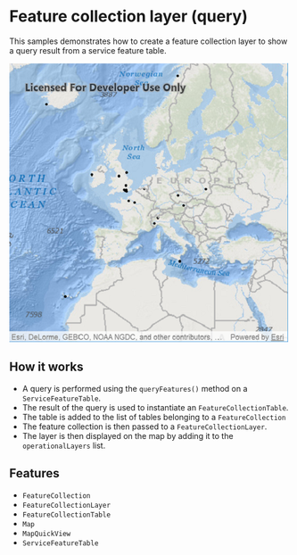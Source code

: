 # Feature collection layer (query)

This samples demonstrates how to create a feature collection layer to show a query result from a service feature table.

![](screenshot.png)

## How it works

- A query is performed using the `queryFeatures()` method on a `ServiceFeatureTable`.
- The result of the query is used to instantiate an `FeatureCollectionTable`.
- The table is added to the list of tables belonging to a `FeatureCollection`
- The feature collection is then passed to a `FeatureCollectionLayer`.
- The layer is then displayed on the map by adding it to the `operationalLayers` list.

## Features

- `FeatureCollection`
- `FeatureCollectionLayer`
- `FeatureCollectionTable`
- `Map`
- `MapQuickView`
- `ServiceFeatureTable`

